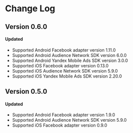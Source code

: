 # Change Log

## Version 0.6.0

#### Updated
* Supported Android Facebook adapter version 1.11.0
* Supported Android Audience Network SDK version 6.0.0
* Supported Android Yandex Mobile Ads SDK version 3.0.0
* Supported iOS Facebook adapter version 0.13.0
* Supported iOS Audience Network SDK version 5.9.0
* Supported iOS Yandex Mobile Ads SDK version 2.20.0

## Version 0.5.0

#### Updated
* Supported Android Facebook adapter version 1.9.0
* Supported Android Audience Network SDK version 5.9.0
* Supported iOS Facebook adapter version 0.9.0
